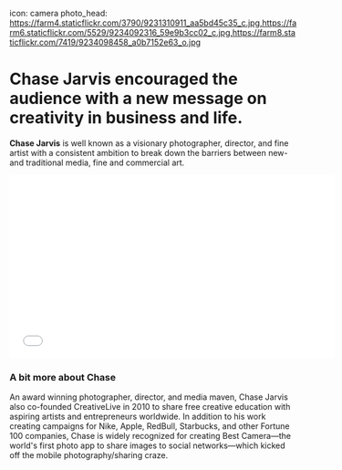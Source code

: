 icon: camera
photo_head: https://farm4.staticflickr.com/3790/9231310911_aa5bd45c35_c.jpg,https://farm6.staticflickr.com/5529/9234092316_59e9b3cc02_c.jpg,https://farm8.staticflickr.com/7419/9234098458_a0b7152e63_o.jpg

# Chase Jarvis encouraged the audience with a new message on creativity in business and life.

<div class="zig-zags_blue"></div>

**Chase Jarvis** is well known as a visionary photographer, director, and fine artist with a consistent ambition to break down the barriers between new- and traditional media, fine and commercial art.

<div class="line-canvas"></div>

<iframe src="//player.vimeo.com/video/70285966?byline=0&amp;portrait=0&amp;color=adbf27" width="570" height="321" frameborder="0" webkitallowfullscreen mozallowfullscreen allowfullscreen></iframe>

<div class="line-canvas"></div>

### A bit more about Chase

An award winning photographer, director, and media maven, Chase Jarvis also co-founded CreativeLive in 2010 to share free creative education with aspiring artists and entrepreneurs worldwide. In addition to his work creating campaigns for Nike, Apple, RedBull, Starbucks, and other Fortune 100 companies, Chase is widely recognized for creating Best Camera—the world's first photo app to share images to social networks—which kicked off the mobile photography/sharing craze.
